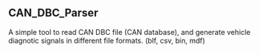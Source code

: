 ## CAN_DBC_Parser

A simple tool to read CAN DBC file (CAN database), and generate vehicle diagnotic signals in different file formats. (blf, csv, bin, mdf)
